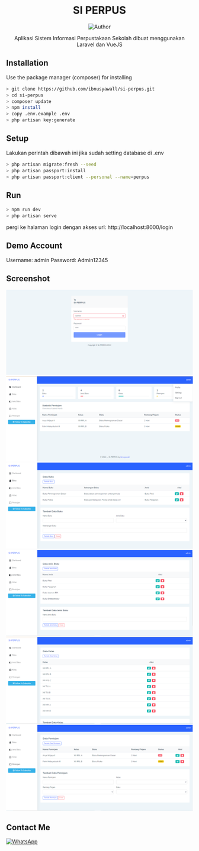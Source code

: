 <div align="center">
 
# SI PERPUS
![Author](https://img.shields.io/badge/Author-ibnusyawall-blue.svg?style=for-the-badge&logo=github)
<p>Aplikasi Sistem Informasi Perpustakaan Sekolah dibuat menggunakan Laravel dan VueJS</p>
</div>

## Installation

Use the package manager (composer) for installing

```bash
> git clone https://github.com/ibnusyawall/si-perpus.git
> cd si-perpus
> composer update
> npm install
> copy .env.example .env
> php artisan key:generate
```

## Setup

Lakukan perintah dibawah ini jika sudah setting database di .env

```bash
> php artisan migrate:fresh --seed
> php artisan passport:install
> php artisan passport:client --personal --name=perpus
```

## Run

```bash
> npm run dev
> php artisan serve
```

pergi ke halaman login dengan akses url: http://localhost:8000/login

## Demo Account
Username: admin
Password: Admin12345

## Screenshot

<p align="center">
  <img alt="halaman-login" src="https://raw.githubusercontent.com/ibnusyawall/si-perpus/main/screenshots/halaman-login.png"/>
  <img alt="halaman-dashboard" src="https://raw.githubusercontent.com/ibnusyawall/si-perpus/main/screenshots/halaman-dashboard.png"/>
  <img alt="halaman-buku" src="https://raw.githubusercontent.com/ibnusyawall/si-perpus/main/screenshots/halaman-buku.png"/>
  <img alt="halaman-jenis-buku" src="https://raw.githubusercontent.com/ibnusyawall/si-perpus/main/screenshots/halaman-jenis-buku.png"/>
  <img alt="halaman-kelas" src="https://raw.githubusercontent.com/ibnusyawall/si-perpus/main/screenshots/halaman-kelas.png"/>
  <img alt="halaman-peminjam" src="https://raw.githubusercontent.com/ibnusyawall/si-perpus/main/screenshots/halaman-peminjam.png"/>
</p>

## Contact Me

<a href="https://wa.me/6282299265151"><img alt="WhatsApp" src="https://img.shields.io/badge/WhatsApp%20-25D366?style=for-the-badge&logo=whatsapp&logoColor=white"/></a>
